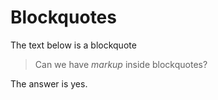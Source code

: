 # Blockquotes

The text below is a blockquote

> Can we have _markup_ inside
> blockquotes?

The answer is yes.

